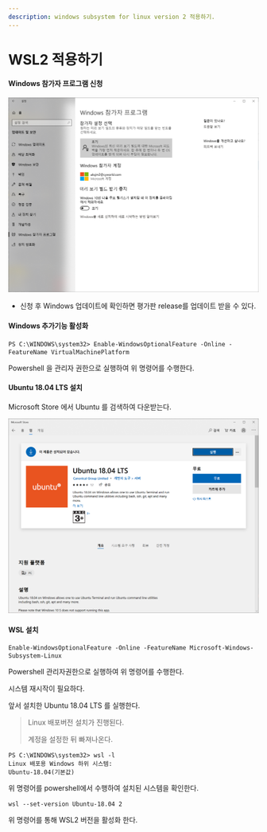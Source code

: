 ```yaml
---
description: windows subsystem for linux version 2 적용하기.
---
```


# WSL2 적용하기

#### Windows 참가자 프로그램 신청

![&#xC708;&#xB3C4;&#xC6B0; &#xCC38;&#xAC00;&#xC790; &#xD504;&#xB85C;&#xADF8;&#xB7A8; &#xC2E0;&#xCCAD;](../../.gitbook/assets/image.png)

* 신청 후 Windows 업데이트에 확인하면 평가판 release를 업데이트 받을 수 있다.

#### Windows 추가기능 활성화

```text
PS C:\WINDOWS\system32> Enable-WindowsOptionalFeature -Online -FeatureName VirtualMachinePlatform 
```

Powershell 을 관리자 권한으로 실행하여 위 명령어를 수행한다.

#### Ubuntu 18.04 LTS 설치

Microsoft Store 에서 Ubuntu 를 검색하여 다운받는다.



![&#xB2E4;&#xC6B4;&#xB85C;&#xB4DC; &#xC644;&#xB8CC; &#xD6C4; &#xD654;&#xBA74;](../../.gitbook/assets/image%20%282%29.png)

#### WSL 설치

```text
Enable-WindowsOptionalFeature -Online -FeatureName Microsoft-Windows-Subsystem-Linux
```

Powershell 관리자권한으로 실행하여 위 명령어를 수행한다.

시스템 재시작이 필요하다.

앞서 설치한 Ubuntu 18.04 LTS 를 실행한다.

> Linux 배포버전 설치가 진행된다.
>
> 계정을 설정한 뒤 빠져나온다.

```text
PS C:\WINDOWS\system32> wsl -l
Linux 배포용 Windows 하위 시스템:
Ubuntu-18.04(기본값)
```

위 명령어를 powershell에서 수행하여 설치된 시스템을 확인한다.

```text
wsl --set-version Ubuntu-18.04 2
```

위 명령어를 통해 WSL2 버전을 활성화 한다.



